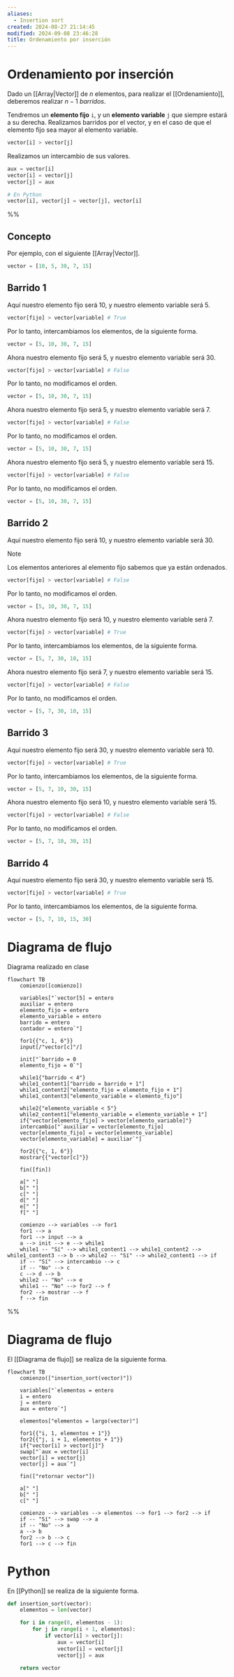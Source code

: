 ```yaml
---
aliases:
  - Insertion sort
created: 2024-08-27 21:14:45
modified: 2024-09-08 23:46:28
title: Ordenamiento por inserción
---
```


# Ordenamiento por inserción

Dado un [[Array|Vector]] de $n$ elementos, para realizar el [[Ordenamiento]], deberemos realizar $n - 1$ *barridos*.

Tendremos un **elemento fijo** `i`, y un **elemento variable** `j` que siempre estará a su derecha. Realizamos barridos por el vector, y en el caso de que el elemento fijo sea mayor al elemento variable.

```python
vector[i] > vector[j]
```

Realizamos un intercambio de sus valores.

```python
aux = vector[i]
vector[i] = vector[j]
vector[j] = aux

# En Python
vector[i], vector[j] = vector[j], vector[i]
```

%% 

## Concepto

Por ejemplo, con el siguiente [[Array|Vector]].

```python
vector = [10, 5, 30, 7, 15]
```

## Barrido 1

Aquí nuestro elemento fijo será $10$, y nuestro elemento variable será $5$.

```python
vector[fijo] > vector[variable] # True
```

Por lo tanto, intercambiamos los elementos, de la siguiente forma.

```python
vector = [5, 10, 30, 7, 15]
```

Ahora nuestro elemento fijo será $5$, y nuestro elemento variable será $30$.

```python
vector[fijo] > vector[variable] # False
```

Por lo tanto, no modificamos el orden.

```python
vector = [5, 10, 30, 7, 15]
```

Ahora nuestro elemento fijo será $5$, y nuestro elemento variable será $7$.

```python
vector[fijo] > vector[variable] # False
```

Por lo tanto, no modificamos el orden.

```python
vector = [5, 10, 30, 7, 15]
```

Ahora nuestro elemento fijo será $5$, y nuestro elemento variable será $15$.

```python
vector[fijo] > vector[variable] # False
```

Por lo tanto, no modificamos el orden.

```python
vector = [5, 10, 30, 7, 15]
```

## Barrido 2

Aquí nuestro elemento fijo será $10$, y nuestro elemento variable será $30$.

> [!note]
> Los elementos anteriores al elemento fijo sabemos que ya están ordenados.

```python
vector[fijo] > vector[variable] # False
```

Por lo tanto, no modificamos el orden.

```python
vector = [5, 10, 30, 7, 15]
```

Ahora nuestro elemento fijo será $10$, y nuestro elemento variable será $7$.

```python
vector[fijo] > vector[variable] # True
```

Por lo tanto, intercambiamos los elementos, de la siguiente forma.

```python
vector = [5, 7, 30, 10, 15]
```

Ahora nuestro elemento fijo será $7$, y nuestro elemento variable será $15$.

```python
vector[fijo] > vector[variable] # False
```

Por lo tanto, no modificamos el orden.

```python
vector = [5, 7, 30, 10, 15]
```

## Barrido 3

Aquí nuestro elemento fijo será $30$, y nuestro elemento variable será $10$.

```python
vector[fijo] > vector[variable] # True
```

Por lo tanto, intercambiamos los elementos, de la siguiente forma.

```python
vector = [5, 7, 10, 30, 15]
```

Ahora nuestro elemento fijo será $10$, y nuestro elemento variable será $15$.

```python
vector[fijo] > vector[variable] # False
```

Por lo tanto, no modificamos el orden.

```python
vector = [5, 7, 10, 30, 15]
```

## Barrido 4

Aquí nuestro elemento fijo será $30$, y nuestro elemento variable será $15$.

```python
vector[fijo] > vector[variable] # True
```

Por lo tanto, intercambiamos los elementos, de la siguiente forma.

```python
vector = [5, 7, 10, 15, 30]
```

# Diagrama de flujo

Diagrama realizado en clase

```mermaid
flowchart TB
	comienzo([comienzo])
    
	variables["`vector[5] = entero
	auxiliar = entero
	elemento_fijo = entero
	elemento_variable = entero
	barrido = entero
	contador = entero`"]
	
	for1{{"c, 1, 6"}}
	input[/"vector[c]"/]
	
	init["`barrido = 0
	elemento_fijo = 0`"]
	
	while1{"barrido < 4"}
	while1_content1["barrido = barrido + 1"]
	while1_content2["elemento_fijo = elemento_fijo + 1"]
	while1_content3["elemento_variable = elemento_fijo"]
	
	while2{"elemento_variable < 5"}
	while2_content1["elemento_variable = elemento_variable + 1"]
	if{"vector[elemento_fijo] > vector[elemento_variable]"}
	intercambio["`auxiliar = vector[elemento_fijo]
	vector[elemento_fijo] = vector[elemento_variable]
	vector[elemento_variable] = auxiliar`"]
	
	for2{{"c, 1, 6"}}
	mostrar{{"vector[c]"}}
	
	fin([fin])
	
	a[" "]
	b[" "]
	c[" "]
	d[" "]
	e[" "]
	f[" "]
    
	comienzo --> variables --> for1
	for1 --> a
	for1 --> input --> a
	a --> init --> e --> while1
	while1 -- "Sí" --> while1_content1 --> while1_content2 --> while1_content3 --> b --> while2 -- "Sí" --> while2_content1 --> if
	if -- "Sí" --> intercambio --> c
	if -- "No" --> c
	c --> d --> b
	while2 -- "No" --> e
	while1 -- "No" --> for2 --> f
	for2 --> mostrar --> f
	f --> fin
```

 %%

# Diagrama de flujo

El [[Diagrama de flujo]] se realiza de la siguiente forma.

```mermaid
flowchart TB
	comienzo(["insertion_sort(vector)"])
    
	variables["`elementos = entero
	i = entero
	j = entero
	aux = entero`"]
	
	elementos["elementos = largo(vector)"]
	
	for1{{"i, 1, elementos + 1"}}
	for2{{"j, i + 1, elementos + 1"}}
	if{"vector[i] > vector[j]"}
	swap["`aux = vector[i]
	vector[i] = vector[j]
	vector[j] = aux`"]
	
	fin(["retornar vector"])
	
	a[" "]
	b[" "]
	c[" "]
    
	comienzo --> variables --> elementos --> for1 --> for2 --> if
	if -- "Sí" --> swap --> a
	if -- "No" --> a
	a --> b
	for2 --> b --> c
	for1 --> c --> fin
```

# Python

En [[Python]] se realiza de la siguiente forma.

```python
def insertion_sort(vector):
    elementos = len(vector)

    for i in range(0, elementos - 1):
        for j in range(i + 1, elementos):
            if vector[i] > vector[j]:
                aux = vector[i]
                vector[i] = vector[j]
                vector[j] = aux

    return vector
```
